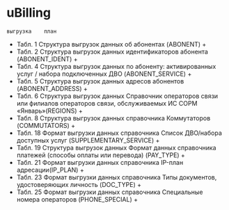 # uBilling
	выгрузка	план
+ Табл. 1 Структура выгрузок данных об абонентах (ABONENT)	+
+ Табл. 2 Структура выгрузок данных идентификаторов абонента (ABONENT_IDENT) 	+
+ Табл. 4  Структура выгрузок данных по абоненту: активированных услуг / набора подключенных ДВО (ABONENT_SERVICE)	+
+ Табл. 5 Структура выгрузок данных адресов абонентов (ABONENT_ADDRESS)	+
+ Табл. 6 Структура выгрузок данных Справочник операторов связи или филиалов операторов связи, обслуживаемых ИС СОРМ «Январь»(REGIONS)	+
+ Табл. 8  Структура выгрузок данных справочника Коммутаторов (COMMUTATORS)	+
+ Табл. 18  Формат выгрузки  данных справочника Список ДВО/набора доступных услуг (SUPPLEMENTARY_SERVICE)	+
+ Табл. 19  Структура выгрузок данных Формат данных справочника платежей (способы оплаты или перевода) (PAY_TYPE)	+
+ Табл. 21  Формат выгрузки  данных справочника IP-план адресации(IP_PLAN)	+
+ Табл. 23  Формат выгрузки  данных справочника Типы документов, удостоверяющих личность (DOC_TYPE)	+
+ Табл. 25  Формат выгрузки  данных справочника Специальные номера операторов (PHONE_SPECIAL)	+
